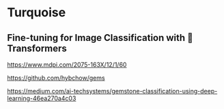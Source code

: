 # Turquoise

## Fine-tuning for Image Classification with 🤗 Transformers

https://www.mdpi.com/2075-163X/12/1/60

https://github.com/hybchow/gems

https://medium.com/ai-techsystems/gemstone-classification-using-deep-learning-46ea270a4c03
